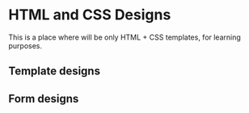 # HTML and CSS Designs

This is a place where will be only HTML + CSS templates, for learning purposes.

## Template designs

## Form designs